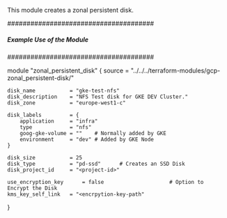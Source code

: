 This module creates a zonal persistent disk.

######################################
##### Example Use of the Module ######
######################################


module "zonal_persistent_disk" {
    source          = "../../../terraform-modules/gcp-zonal_persistent-disk/"

    disk_name           = "gke-test-nfs"
    disk_description    = "NFS Test disk for GKE DEV Cluster."
    disk_zone           = "europe-west1-c"

    disk_labels         = {
        application     = "infra"
        type            = "nfs"
        goog-gke-volume = ""    # Normally added by GKE
        environment     = "dev" # Added by GKE Node
    }

    disk_size           = 25
    disk_type           = "pd-ssd"      # Creates an SSD Disk
    disk_project_id     = "<project-id>"

    use_encryption_key      = false                     # Option to Encrypt the Disk
    kms_key_self_link   = "<encrpytion-key-path"


}